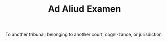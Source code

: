 ---
title: Ad Aliud Examen
permalink: "/definitions/ad-aliud-examen.html"
body: To another tribunal; belonging to another court, cognl-zance, or jurisdiction
published_at: '2018-07-07'
layout: post
---